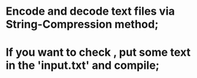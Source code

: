 # Encode and decode text files via String-Compression method;
 # If you want to check , put some text in the 'input.txt' and compile;